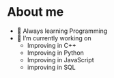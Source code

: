 # About me

<!--
**0win6/0win6** is a ✨ _special_ ✨ repository because its `README.md` (this file) appears on your GitHub profile.

Here are some ideas to get you started:

- 🔭 I’m currently working on ...
- 👯 I’m looking to collaborate on ...
- 🤔 I’m looking for help with ...
- 💬 Ask me about ...
- 📫 How to reach me: ...
- 😄 Pronouns: ...
- ⚡ Fun fact: ...
-->

- 🌱 Always learning Programming
- 🔭 I’m currently working on 
  -  Improving in C++
  -  Improving in Python
  -  Improving in JavaScript
  -  improving in SQL

